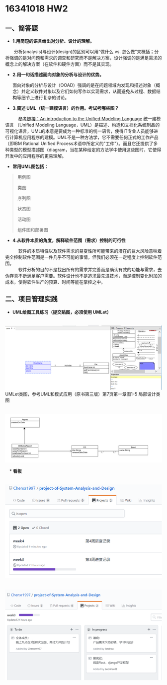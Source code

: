 ﻿---
layout: default
---

# 16341018 HW2

## 一、简答题
* **1.用简短的语言给出对分析、设计的理解。**
    
　　分析(analysis)与设计(design)的区别可以用“做什么 vs. 怎么做”来概括；分析强调的是对问题和需求的调查和研究而不是解决方案，设计强调的是满足需求的概念上的解决方案（在软件和硬件方面）而不是其实现。
　　
* **2.用一句话描述面向对象的分析与设计的优势。**
    
     面向对象的分析与设计（OOAD）强调的是在问题领域内发现和描述对象（概念）并定义软件对象以及它们如何写作以实现需求，从而避免从过程、数据结构等细节上进行复杂的讨论。

* **3.简述 UML（统一建模语言）的作用。考试考哪些图？**

　　　[参考链接：An introduction to the Unified Modeling Language](https://www.ibm.com/developerworks/rational/library/769.html)
统一建模语言 （Unified Modeling Language，UML）是描述、构造和文档化系统制品的可视化语言，UML的本意是要成为一种标准的统一语言，使得IT专业人员能够进行计算机应用程序的建模。UML不是一种方法学，它不需要任何正式的工作产品（即IBM Rational Unified Process术语中所定义的"工件"）。而且它还提供了多种类型的模型描述图（diagram，当在某种给定的方法学中使用这些图时，它使得开发中的应用程序的更易理解。

* **常用UML图包括：**
>
>用例图
>
>类图
>
>序列图
>
>状态图
>
>活动图
>
>组件图和部署图

* **4.从软件本质的角度，解释软件范围（需求）控制的可行性**
     
　　　软件的本质特性以及软件需求的易变性所可能带来的潜在的巨大风险意味着完全控制软件范围是一件几乎不可能的事情，但我们必须在一定程度上控制软件范围。
　　  
　　　软件分析的目的不是找出所有的需求并完善而是确认有效的功能与需求，去伪存真不断满足客户需要。软件设计也不是追求最先进技术，而是控制变化附加的成本，使得软件生产的预算、时间等能在掌控之中。

## 二、项目管理实践
   * **UML绘图工具练习（提交贴图，必须使用 UMLet）**
      
　　　　![UMLet类图]( image/umlet3.png)
UMLet类图，参考UML和模式应用（原书第三版）第7页第一章图1-5 局部设计类图
      
　　　　![UMLet类图]( image/umlet1.png)

　* **看板**

　　　　![kanbord]( image/kanbord.png)

　　　　![kanbord]( image/kanborde.png)

